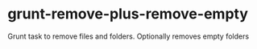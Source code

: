 grunt-remove-plus-remove-empty
==============================

Grunt task to remove files and folders. Optionally removes empty folders
